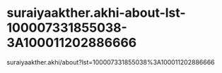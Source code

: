 # suraiyaakther.akhi-about-lst-100007331855038-3A100011202886666
suraiyaakther.akhi/about?lst=100007331855038%3A100011202886666
